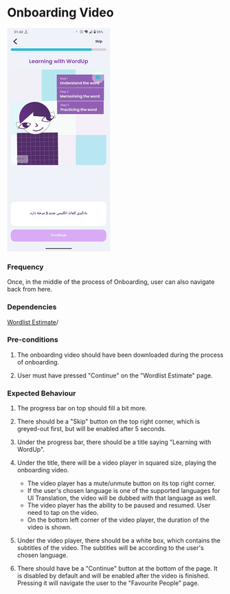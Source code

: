 # Onboarding Video

![OnboardingVideo](../_media/Onboarding/OnboardingVideo.png)

### Frequency

Once, in the middle of the process of Onboarding, user can also navigate back from here.

### Dependencies

[Wordlist Estimate](docs/onboarding/WordlistEstimate.md)/

### Pre-conditions

1. The onboarding video should have been downloaded during the process of onboarding.

2. User must have pressed "Continue" on the "Wordlist Estimate" page.

### Expected Behaviour

1. The progress bar on top should fill a bit more.

2. There should be a "Skip" button on the top right corner, which is greyed-out first, but will be enabled after 5 seconds.

3. Under the progress bar, there should be a title saying "Learning with WordUp".

4. Under the title, there will be a video player in squared size, playing the onboarding video.
   - The video player has a mute/unmute button on its top right corner.
   - If the user's chosen language is one of the supported languages for UI Translation, the video will be dubbed with that language as well.
   - The video player has the ability to be paused and resumed. User need to tap on the video.
   - On the bottom left corner of the video player, the duration of the video is shown.

5. Under the video player, there should be a white box, which contains the subtitles of the video. The subtitles will be according to the user's chosen language.

6. There should have be a "Continue" button at the bottom of the page. It is disabled by default and will be enabled after the video is finished. Pressing it will navigate the user to the "Favourite People" page.

